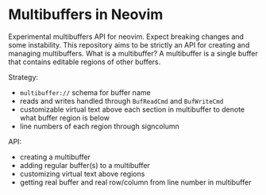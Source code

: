 # Multibuffers in Neovim

Experimental multibuffers API for neovim. Expect breaking changes and some instability. This repository aims to be strictly an API for creating and managing multibuffers. What is a multibuffer? A multibuffer is a single buffer that contains editable regions of other buffers.

Strategy:

* `multibuffer://` schema for buffer name
* reads and writes handled through `BufReadCmd` and `BufWriteCmd`
* customizable virtual text above each section in multibuffer to denote what buffer region is below
* line numbers of each region through signcolumn

API:

* creating a multibuffer
* adding regular buffer(s) to a multibuffer
* customizing virtual text above regions
* getting real buffer and real row/column from line number in multibuffer
